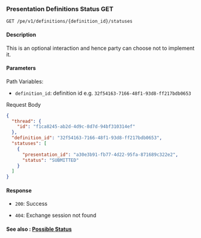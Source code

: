 ### Presentation Definitions Status GET

`GET /pe/v1/definitions/{definition_id}/statuses`


#### Description

This is an optional interaction and hence party can choose not to implement it.


#### Parameters

Path Variables:
* `definition_id`: definition id e.g. `32f54163-7166-48f1-93d8-ff217bdb0653`

Request Body

```json
{
  "thread": {
    "id": "f1ca8245-ab2d-4d9c-8d7d-94bf310314ef"
  },
  "definition_id": "32f54163-7166-48f1-93d8-ff217bdb0653",
  "statuses": [
    {
      "presentation_id": "a30e3b91-fb77-4d22-95fa-871689c322e2",
      "status": "SUBMITTED"
    }
  ]
}
```

#### Response

* `200`: Success

* `404`: Exchange session not found

#### See also : [Possible Status](../statuses.md)
